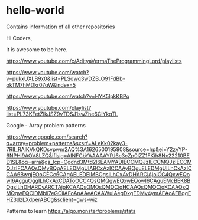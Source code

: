 # hello-world
Contains information of all other repositories

Hi Coders,

It is awesome to be here.

https://www.youtube.com/c/AdityaVermaTheProgrammingLord/playlists

https://www.youtube.com/watch?v=pukxUXLB9x0&list=PLSqwq3wDZB_O91FdBb-okTM7hMDkr07qW&index=5

https://www.youtube.com/watch?v=HYK5lpkKBPo  


https://www.youtube.com/playlist?list=PL73KFetZlkJSZ9vTDSJ1swZhe6CIYkqTL

Google - Array problem patterns

https://www.google.com/search?q=array+problem+patterns&sxsrf=ALeKk02kay3-7RII_RAlKVkQKDsypwm2AQ%3A1626500195908&source=hp&ei=Y2zyYP-6NPHi9AOV8LZQ&iflsig=AINFCbYAAAAAYPJ6c3cZp0IZZ1FKih8Nx22210BED1SL&oq=arra&gs_lcp=Cgdnd3Mtd2l6EAMYADIECCMQJzIECCMQJzIECCMQJzIFCAAQsQMyBQgAELEDMgUIABCxAzICCAAyBQguELEDMgUILhCxAzICCAA6BwgjEOoCECc6CAgAELEDEIMBOgsILhCxAxDHARCjAjoICC4QxwEQowI6AgguOggILhCxAxCDAToOCC4QsQMQgwEQxwEQowI6CAguEMcBEK8BOgsILhDHARCvARCTAjoKCAAQsQMQsQMQCjoHCAAQsQMQCjoKCAAQsQMQgwEQClDMbli7eGCiiAFoAnAAeACAAWuIAegDkgEDMy4ymAEAoAEBqgEHZ3dzLXdperABCg&sclient=gws-wiz


Patterns to learn
https://algo.monster/problems/stats
